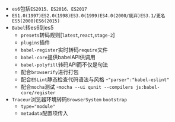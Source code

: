 - `es6`包括`ES2015、ES2016、ES2017`
- `ES1.0(1997)ES2.0(1998)ES3.0(1999)ES4.0(2000/废弃)ES3.1/更名ES5(2008)ES6(2015)`
- `Babel`转es6到es5
    - `presets`转码规则[`latest`,`react`,`stage-2`]
    - `plugins`插件
    - `babel-register`实时转码`require`文件
    - `babel-core`提供babelAPI供调用
    - `babel-polyfill`转码API而不仅是句法
    - 配合`browserify`进行打包
    - 配合`ESLint`静态检查代码语法与风格
        -`"parser":"babel-eslint"`
    - 配合`mocha`测试
        -`mocha --ui qunit --compilers js:babel-core/register`
- `Traceur`浏览器环境转码`BrowserSystem` `bootstrap`
    - `type="module"`
    - `metadata`配置项传入